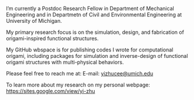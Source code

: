 I’m currently a Postdoc Research Fellow in Department of Mechanical Engineering and in Departmetn of Civil and Environmental Engineering at University of Michigan. 

My primary research focus is on the simulation, design, and fabrication of origami-inspired functional structures. 

My GitHub wbspace is for publishing codes I wrote for computational origami, including packages for simulation and inverse-design of functional origami structures with multi-physical behaviors.

Please feel free to reach me at:
E-mail: yizhucee@umich.edu

To learn more about my research on my personal webpage:
https://sites.google.com/view/yi-zhu
